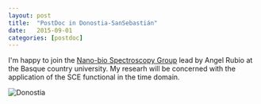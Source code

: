```yaml
---
layout: post
title:  "PostDoc in Donostia-SanSebastián"
date:   2015-09-01
categories: [postdoc]
---
```


I'm happy to join the <a href="http://nano-bio.ehu.es/">Nano-bio Spectroscopy Group</a> lead by Angel Rubio at the Basque country university. My researh will be concerned with the application of the SCE functional in the time domain. <br>

<img class="my" src="/img/2015_09_01_Donostia.jpg" alt="Donostia" >




